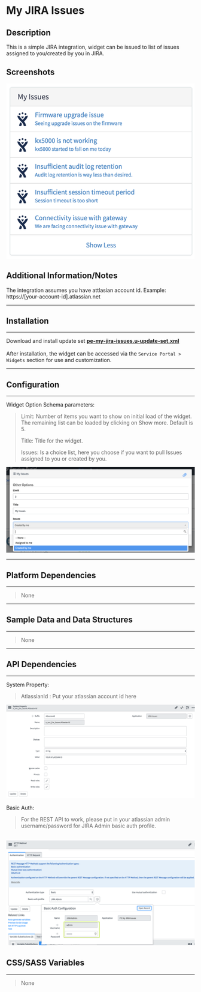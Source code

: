 # My JIRA Issues

## Description

This is a simple JIRA integration, widget can be issued to list of issues assigned to you/created by you in JIRA.
## Screenshots
![My JIRA Issues](../images/pe-my-jira-issues.png "My JIRA Issues")

## Additional Information/Notes

The integration assumes you have attlasian account id. Example: https://[your-account-id].atlassian.net

---
## Installation
---
Download and install update set **[pe-my-jira-issues.u-update-set.xml](https://github.com/platform-experience/serviceportal-widget-library/blob/master/pe-foexp-401k/pe-foexp-401k-update-set.u-update-set.xml)** <br/><br/>
After installation, the widget can be accessed via the `Service Portal > Widgets` section for use and customization.<br/>

---
## Configuration
---
Widget Option Schema parameters:
> Limit: Number of items you want to show on initial load of the widget. The remaining list can be loaded by clicking on Show more. Default is 5.
> 
> Title: Title for the widget.
> 
> Issues: Is a choice list, here you choose if you want to pull Issues assigned to you or created by you.
> 
> 
![My JIRA Issues options](../images/pe-my-jira-issues-options.png "My JIRA Issues options")


---
## Platform Dependencies
---
> None
---
## Sample Data and Data Structures
---
> None

---
## API Dependencies
---
System Property:
> AtlassianId : Put your atlassian account id here

![My JIRA Issues Basic Auth Admin](../images/pe-my-jira-issues-sys-property.png "My JIRA Issues Basic Auth Admin")

Basic Auth:
> For the REST API to work, please put in your atlassian admin username/password for JIRA Admin basic auth profile.

![My JIRA Issues Basic Auth Admin](../images/pe-my-jira-issues-basicauth.png "My JIRA Issues Basic Auth Admin")
---
## CSS/SASS Variables
---
> None